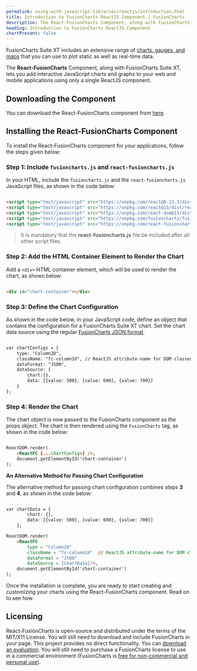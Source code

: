 ```yaml
---
permalink: using-with-javascript-libraries/reactjs/introduction.html
title: Introduction to FusionCharts ReactJS Component | FusionCharts
description: The React-FusionCharts Component, along with FusionCharts Suite XT, lets you add interactive JavaScript charts and graphs to your web and mobile applications
heading: Introduction to FusionCharts ReactJS Component
chartPresent: false
---
```


FusionCharts Suite XT includes an extensive range of [charts, gauges, and maps](http://www.fusioncharts.com/charts/) that you can use to plot static as well as real-time data.

The __React-FusionCharts__ Component, along with FusionCharts Suite XT, lets you add interactive JavaScript charts and graphs to your web and mobile applications using only a single ReactJS component.

## Downloading the Component

You can download the React-FusionCharts component from [here](http://www.fusioncharts.com/reactjs-charts/).

## Installing the React-FusionCharts Component

To install the React-FusionCharts component for your applications, follow the steps given below:

### Step 1: Include `fusioncharts.js` and `react-fusioncharts.js`

In your HTML, include the `fusioncharts.js` and the `react-fusioncharts.js` JavaScript files, as shown in the code below:

```html

<script type="text/javascript" src="https://unpkg.com/react@0.13.3/dist/JSXTransformer.js"></script>
<script type="text/javascript" src="https://unpkg.com/react@15/dist/react.min.js"></script>
<script type="text/javascript" src="https://unpkg.com/react-dom@15/dist/react-dom.min.js"></script>
<script type="text/javascript" src="https://unpkg.com/fusioncharts/fusioncharts.js"></script>
<script type="text/javascript" src="https://unpkg.com/react-fusioncharts/dist/react-fusioncharts.js"></script>

```

>  It is mandatory that the __react-fusioncharts.js__ file be included after all other script files. </p>

### Step 2: Add the HTML Container Element to Render the Chart

Add a `<div>` HTML container element, which will be used to render the chart, as shown below:

```html

<div id="chart-container"></div>

```

### Step 3: Define the Chart Configuration

As shown in the code below, in your JavaScript code, define an object that contains the configuration for a FusionCharts Suite XT chart. Set the chart data source using the regular [FusionCharts JSON format](/getting-started/building-your-first-chart).

```html

var chartConfigs = {
    type: "Column2D",
    className: "fc-column2d", // ReactJS attribute-name for DOM classes
    dataFormat: "JSON",
    dataSource: {
        chart:{},
        data: [{value: 500}, {value: 600}, {value: 700}]
    }
};

```

### Step 4: Render the Chart

The chart object is now passed to the FusionCharts component as the props object. The chart is then rendered using the `FusionCharts` tag, as shown in the code below:

```html

ReactDOM.render(
    <ReactFC {...chartConfigs} />,
    document.getElementById('chart-container')
);

```

__An Alternative Method for Passing Chart Configuration__

The alternative method for passing chart configuration combines steps __3__ and __4__, as shown in the code below:

```html

var chartData = {
        chart: {},
        data: [{value: 500}, {value: 600}, {value: 700}]
    };

ReactDOM.render(
    <ReactFC
        type = "Column2D"
        className = "fc-column2d"  // ReactJS attribute-name for DOM classes
        dataFormat = "JSON"
        dataSource = {chartData}/>,
    document.getElementById('chart-container')
);

```


Once the installation is complete, you are ready to start creating and customizing your charts using the React-FusionCharts component. Read on to see how.

## Licensing
> 
React-FusionCharts is open-source and distributed under the terms of the MIT/X11 License. You will still need to download and include FusionCharts in your page. This project provides no direct functionality. You can [download an evaluation](http://www.fusioncharts.com/download/). You will still need to purchase a FusionCharts license to use in a commercial environment (FusionCharts is [free for non-commercial and personal use](http://www.fusioncharts.com/download/free/)).
</p>